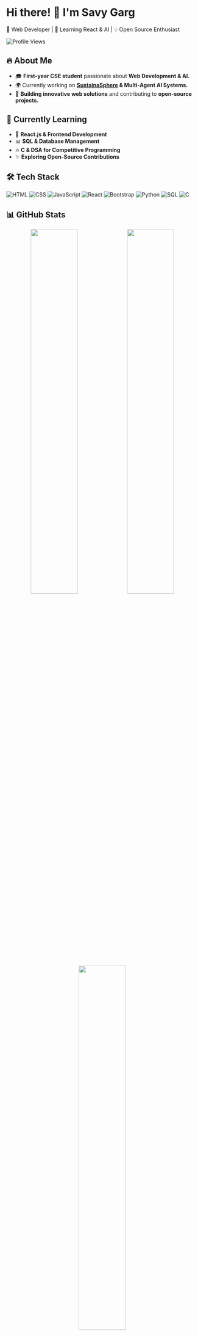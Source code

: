# Hi there! 👋 I'm Savy Garg  
🚀 Web Developer | 🌱 Learning React & AI | 💡 Open Source Enthusiast  

![Profile Views](https://komarev.com/ghpvc/?username=savygarg&color=blue)

## 🔥 About Me  
- 🎓 **First-year CSE student** passionate about **Web Development & AI.**  
- 🌍 Currently working on **[SustainaSphere](https://github.com/sustainasphere) & Multi-Agent AI Systems.**  
- 💼 **Building innovative web solutions** and contributing to **open-source projects.**  

## 🌱 Currently Learning  
- 🚀 **React.js & Frontend Development**  
- 📊 **SQL & Database Management**  
- 🔥 **C & DSA for Competitive Programming**  
- ✨ **Exploring Open-Source Contributions**  

## 🛠️ Tech Stack  
![HTML](https://img.shields.io/badge/HTML5-E34F26?style=for-the-badge&logo=html5&logoColor=white)
![CSS](https://img.shields.io/badge/CSS3-1572B6?style=for-the-badge&logo=css3&logoColor=white)
![JavaScript](https://img.shields.io/badge/JavaScript-F7DF1E?style=for-the-badge&logo=javascript&logoColor=black)
![React](https://img.shields.io/badge/React-61DAFB?style=for-the-badge&logo=react&logoColor=black)
![Bootstrap](https://img.shields.io/badge/Bootstrap-7952B3?style=for-the-badge&logo=bootstrap&logoColor=white)
![Python](https://img.shields.io/badge/Python-3776AB?style=for-the-badge&logo=python&logoColor=white)
![SQL](https://img.shields.io/badge/SQL-4479A1?style=for-the-badge&logo=postgresql&logoColor=white)
![C](https://img.shields.io/badge/C-00599C?style=for-the-badge&logo=c&logoColor=white)

## 📊 GitHub Stats  
<div align="center">
  <img src="https://github-readme-stats.vercel.app/api?username=savygarg&show_icons=true&theme=radical" width="49.5%" />
  <img src="https://github-readme-streak-stats.herokuapp.com/?user=savygarg&theme=radical&hide_border=true" width="49.5%" />
  <img src="https://github-readme-stats.vercel.app/api/top-langs/?username=savygarg&layout=compact&theme=radical" width="49.5%" />
</div>

## 📫 Connect with Me  
[![LinkedIn](https://img.shields.io/badge/LinkedIn-blue?style=for-the-badge&logo=linkedin&logoColor=white)](https://www.linkedin.com/in/savy-garg)  
